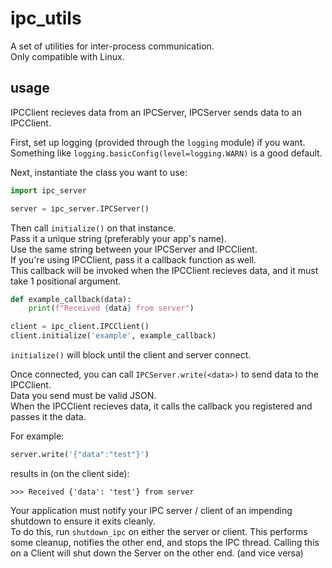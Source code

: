 # ipc_utils
  
A set of utilities for inter-process communication.  
Only compatible with Linux.  
  
## usage
  
IPCClient recieves data from an IPCServer, IPCServer sends data to an IPCClient.  
  
First, set up logging (provided through the `logging` module) if you want.  
Something like `logging.basicConfig(level=logging.WARN)` is a good default.  
  
Next, instantiate the class you want to use:  
```py
import ipc_server

server = ipc_server.IPCServer()
```
  
Then call `initialize()` on that instance.  
Pass it a unique string (preferably your app's name).    
Use the same string between your IPCServer and IPCClient.             
If you're using IPCClient, pass it a callback function as well.  
This callback will be invoked when the IPCClient recieves data, and it must take 1 positional argument.  
  
```py
def example_callback(data):
    print(f"Received {data} from server")

client = ipc_client.IPCClient()
client.initialize('example', example_callback)
```
  
`initialize()` will block until the client and server connect.  
  
Once connected, you can call `IPCServer.write(<data>)` to send data to the IPCClient.  
Data you send must be valid JSON.  
When the IPCClient recieves data, it calls the callback you registered and passes it the data.
  
For example:
```py
server.write('{"data":"test"}')
```
results in (on the client side):
```
>>> Received {'data': 'test'} from server
```
  
Your application must notify your IPC server / client of an impending shutdown to ensure it exits cleanly.  
To do this, run `shutdown_ipc` on either the server or client.
This performs some cleanup, notifies the other end, and stops the IPC thread.
Calling this on a Client will shut down the Server on the other end. (and vice versa)
